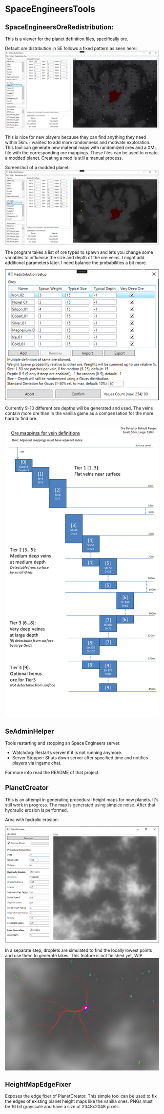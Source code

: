 # SpaceEngineersTools

## SpaceEngineersOreRedistribution:
This is a viewer for the planet definition files, specifically ore.

Default ore distribution in SE follows a fixed pattern as seen here:
![Screenshot of viewer](Screenshots/SE_Ore.png)

This is nice for new players because they can find anything they need within 5km.
I wanted to add more randomness and motivate exploration. This tool can generate new material maps with randomized ores and a XML file with the corresponding ore mappings. These files can be used to create a modded planet. Creating a mod is still a manual process.

Screenshot of a modded planet:
![Screenshot of viewer modded](Screenshots/SE_Ore_Modded.png)

The program takes a list of ore types to spawn and lets you change some variables to influence the size and depth of the ore veins. I might add additional parameters later. I need balance the probabilities a bit more.


![Screenshot of redistribution setup](Screenshots/Redistribution_Setup.png)

Currently 9-10 different ore depths will be generated and used. The veins contain more ore than in the vanilla game as a compensation for the more hard to find ore.

![Screenshot of ore mappings](Screenshots/OreMappings.png)

## SeAdminHelper

Tools restarting and stopping an Space Engineers server.

- Watchdog: Restarts server if it is not running anymore.
- Server Stopper: Shuts down server after specified time and notifies players via ingame chat.

For more info read the README of that project.

## PlanetCreator
This is an attempt in generating procedural height maps for new planets. It's still work in progress.
The map is generated using simplex noise. After that hydraulic erosion is performed.

Area with hydralic erosion:

![Screenshot of planet creator](Screenshots/PlanetGen.png)

In a separate step, droplets are simulated to find the locally lowest points and use them to generate lakes:
This feature is not finished yet, WIP.
![Screenshot of planet creator](Screenshots/LakeBedFinder.jpg)

## HeightMapEdgeFixer

Exposes the edge fixer of PlanetCreator. This simple tool can be used to fix the edges of existing planet height maps like the vanilla ones. PNGs must be 16 bit grayscale and have a size of 2048x2048 pixels.